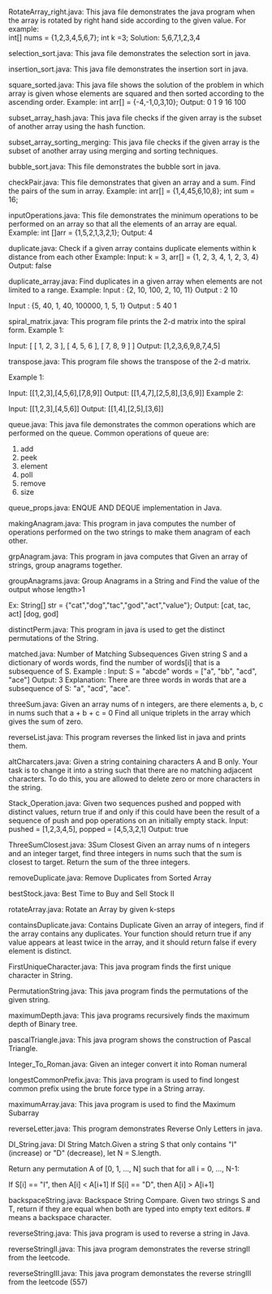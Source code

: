 RotateArray_right.java: This java file demonstrates the java program when the array is rotated by right hand side according to the given value. For example:  
int[] nums = {1,2,3,4,5,6,7};
int k =3;
Solution: 5,6,7,1,2,3,4

selection_sort.java: This java file demonstrates the selection sort in java.

insertion_sort.java: This java file demonstrates the insertion sort in java.

square_sorted.java: This java file shows the solution of the problem in which array is given whose elements are squared and then sorted according to the ascending order.
Example: int arr[] = {-4,-1,0,3,10};
Output: 0 1 9 16 100 

subset_array_hash.java: This java file checks if the given array is the subset of another array using the hash function.

subset_array_sorting_merging: This java file checks if the given array is the subset of another array using merging and sorting techniques.


bubble_sort.java: This file demonstrates the bubble sort in java.


checkPair.java: This file demonstrates that given an array and a sum. Find the pairs of the sum in array. 
Example:  int arr[] = {1,4,45,6,10,8};
       int sum = 16;
       
inputOperations.java: This file demonstrates the minimum operations to be performed on an array so that all the elements of an array are equal.
Example:   int []arr = {1,5,2,1,3,2,1};
Output: 4


duplicate.java: Check if a given array contains duplicate elements within k distance from each other
Example: Input: k = 3, arr[] = {1, 2, 3, 4, 1, 2, 3, 4}
Output: false

duplicate_array.java: Find duplicates in a given array when elements are not limited to a range.
Example:
Input : {2, 10, 100, 2, 10, 11}
Output : 2 10

Input : {5, 40, 1, 40, 100000, 1, 5, 1}
Output : 5 40 1

spiral_matrix.java: This program file prints the 2-d matrix into the spiral form.
Example 1:

Input:
[
 [ 1, 2, 3 ],
 [ 4, 5, 6 ],
 [ 7, 8, 9 ]
]
Output: [1,2,3,6,9,8,7,4,5]


transpose.java: This program file shows the transpose of the 2-d matrix.

Example 1:

Input: [[1,2,3],[4,5,6],[7,8,9]]
Output: [[1,4,7],[2,5,8],[3,6,9]]
Example 2:

Input: [[1,2,3],[4,5,6]]
Output: [[1,4],[2,5],[3,6]]

queue.java: This java file demonstrates the common operations which are performed on the queue.
Common operations of queue are:
1. add
2. peek
3. element
4. poll
5. remove
6. size

queue_props.java: ENQUE AND DEQUE implementation in Java.

makingAnagram.java: This program in java computes the number of operations performed on the two strings to make them anagram of each other. 


grpAnagram.java: This program in java computes that Given an array of strings, group anagrams together.

groupAnagrams.java: Group Anagrams in a String and Find the value of the output whose length>1

Ex:  String[] str = {"cat","dog","tac","god","act","value"};
 Output: [cat, tac, act]
             [dog, god]
             
distinctPerm.java: This program in java is used to get the distinct permutations of the String.


matched.java:  Number of Matching Subsequences
Given string S and a dictionary of words words, find the number of words[i] that is a subsequence of S.
Example :
Input: 
S = "abcde"
words = ["a", "bb", "acd", "ace"]
Output: 3
Explanation: There are three words in words that are a subsequence of S: "a", "acd", "ace".


threeSum.java:  Given an array nums of n integers, are there elements a, b, c in nums such that a + b + c = 0
Find all unique triplets in the array which gives the sum of zero.

reverseList.java: This program reverses the linked list in java and prints them.

altCharcaters.java: Given a string containing characters A and B only. Your task is to change it into a string such that there are no matching adjacent characters.  To do this, you are allowed to delete zero or more characters in the string.

Stack_Operation.java: Given two sequences pushed and popped with distinct values, return true if and only if this could have been the result of a sequence of push and pop operations on an initially empty stack.
Input: pushed = [1,2,3,4,5], popped = [4,5,3,2,1]
Output: true

ThreeSumClosest.java: 3Sum Closest
 Given an array nums of n integers and an integer target, find three integers in nums such that the sum is closest to target. 
 Return the sum of the three integers. 
 
 
 removeDuplicate.java: Remove Duplicates from Sorted Array
 
 bestStock.java: Best Time to Buy and Sell Stock II
 
 rotateArray.java:  Rotate an Array by given k-steps
 
 containsDuplicate.java:  Contains Duplicate
  Given an array of integers, find if the array contains any duplicates. Your function should return true if any value appears at least twice in the array,  and it should return false if every element is distinct.
  
  FirstUniqueCharacter.java: This java program finds the first unique character in String.
  
  PermutationString.java: This java program finds the permutations of the given string.
  
  maximumDepth.java: This java programs recursively finds the maximum depth of Binary tree.
  
  pascalTriangle.java: This java program shows the construction of Pascal Triangle.
  
  Integer_To_Roman.java: Given an integer convert it into Roman numeral
  
  longestCommonPrefix.java: This java program is used to find longest common prefix using the brute force type in a String array.
  
  maximumArray.java: This java program is used to find the Maximum Subarray
  
  reverseLetter.java: This program demonstrates Reverse Only Letters in java.
  
  DI_String.java: DI String Match.Given a string S that only contains "I" (increase) or "D" (decrease), let N = S.length.

Return any permutation A of [0, 1, ..., N] such that for all i = 0, ..., N-1:

If S[i] == "I", then A[i] < A[i+1]
If S[i] == "D", then A[i] > A[i+1]

backspaceString.java: Backspace String Compare. Given two strings S and T, return if they are equal when both are typed into empty text editors. # means a backspace character.

reverseString.java: This java program is used to reverse a string in Java.

reverseStringII.java: This java program demonstrates the reverse stringII from the leetcode.

reverseStringIII.java: This java program demonstates the reverse stringIII from the leetcode (557)
